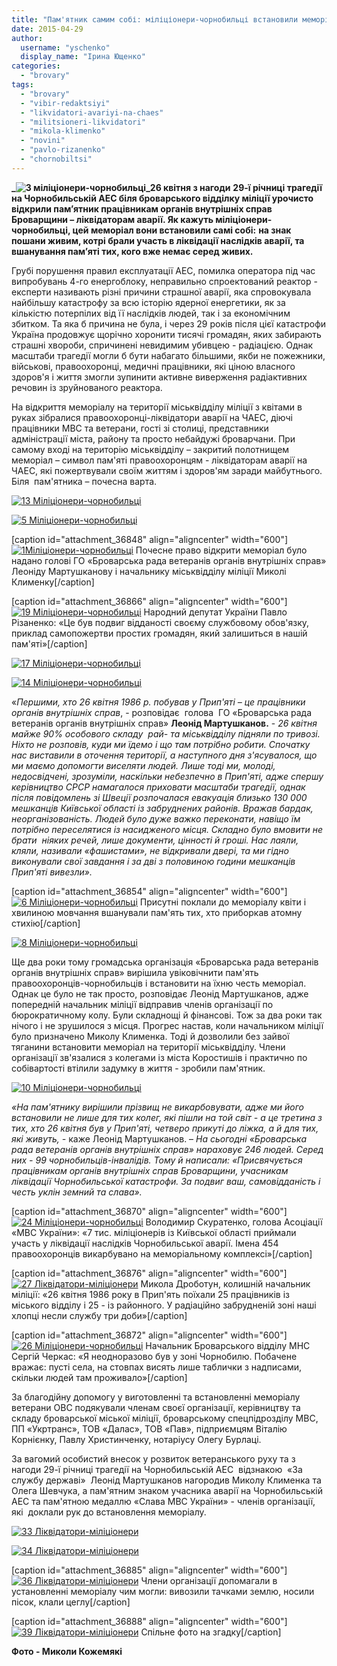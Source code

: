 ```yaml
---
title: "Пам'ятник самим собі: міліціонери-чорнобильці встановили меморіал ліквідаторам аварії на ЧАЕС"
date: 2015-04-29
author: 
  username: "yschenko"
  display_name: "Ірина Ющенко"
categories: 
  - "brovary"
tags: 
  - "brovary"
  - "vibir-redaktsiyi"
  - "likvidatori-avariyi-na-chaes"
  - "militsioneri-likvidatori"
  - "mikola-klimenko"
  - "novini"
  - "pavlo-rizanenko"
  - "chornobiltsi"
---
```


**_![3 міліціонери-чорнобильці](https://mpz.brovary.org/wp-content/uploads/2015/04/310.jpg)_26 квітня з нагоди** **29-ї річниці трагедії на Чорнобильській АЕС біля броварського відділку міліції урочисто відкрили пам’ятник працівникам органів внутрішніх справ Броварщини – ліквідаторам аварії. Як кажуть міліціонери-чорнобильці, цей меморіал вони встановили самі собі:** **на знак пошани живим, котрі брали участь в ліквідації наслідків аварії, та вшанування пам’яті тих, кого вже немає серед живих.**

Грубі порушення правил експлуатації АЕС, помилка оператора під час випробувань 4-го енергоблоку, неправильно спроектований реактор - експерти називають різні причини страшної аварії, яка спровокувала найбільшу катастрофу за всю історію ядерної енергетики, як за кількістю потерпілих від її наслідків людей, так і за економічним збитком. Та яка б причина не була, і через 29 років після цієї катастрофи Україна продовжує щорічно хоронити тисячі громадян, яких забирають страшні хвороби, спричинені невидимим убивцею - радіацією. Однак масштаби трагедії могли б бути набагато більшими, якби не пожежники, військові, правоохоронці, медичні працівники, які ціною власного здоров'я і життя змогли зупинити активне виверження радіактивних речовин із зруйнованого реактора.

На відкриття меморіалу на території міськвідділу міліції з квітами в руках зібралися правоохоронці-ліквідатори аварії на ЧАЕС, діючі працівники МВС та ветерани, гості зі столиці, представники адміністрації міста, району та просто небайдужі броварчани. При самому вході на територію міськвідділу – закритий полотнищем меморіал – символ пам'яті правоохоронцям - ліквідаторам аварії на ЧАЕС, які пожертвували своїм життям і здоров'ям заради майбутнього. Біля  пам'ятника – почесна варта.

[![13 Міліціонери-чорнобильці](https://mpz.brovary.org/wp-content/uploads/2015/04/132.jpg)](https://mpz.brovary.org/wp-content/uploads/2015/04/132.jpg)

[![5 Міліціонери-чорнобильці](https://mpz.brovary.org/wp-content/uploads/2015/04/53.jpg)](https://mpz.brovary.org/wp-content/uploads/2015/04/53.jpg)

\[caption id="attachment\_36848" align="aligncenter" width="600"\][![1Міліціонери-чорнобильці](https://mpz.brovary.org/wp-content/uploads/2015/04/114.jpg)](https://mpz.brovary.org/wp-content/uploads/2015/04/114.jpg) Почесне право відкрити меморіал було надано голові ГО «Броварська рада ветеранів органів внутрішніх справ» Леоніду Мартушканову і начальнику міськвідділу міліції Миколі Клименку\[/caption\]

\[caption id="attachment\_36866" align="aligncenter" width="600"\][![19 Міліціонери-чорнобильці](https://mpz.brovary.org/wp-content/uploads/2015/04/191.jpg)](https://mpz.brovary.org/wp-content/uploads/2015/04/191.jpg) Народний депутат України Павло Різаненко: «Це був подвиг відданості своєму службовому обов'язку, приклад самопожертви простих громадян, який залишиться в нашій пам'яті»\[/caption\]

[![17 Міліціонери-чорнобильці](https://mpz.brovary.org/wp-content/uploads/2015/04/171.jpg)](https://mpz.brovary.org/wp-content/uploads/2015/04/171.jpg)

[![14 Міліціонери-чорнобильці](https://mpz.brovary.org/wp-content/uploads/2015/04/142.jpg)](https://mpz.brovary.org/wp-content/uploads/2015/04/142.jpg)

«_Першими, хто 26 квітня 1986 р. побував у Прип'яті – це працівники органів внутрішніх справ_, - розповідає  голова  ГО «Броварська рада ветеранів органів внутрішніх справ» **Леонід Мартушканов.** \- _26 квітня майже 90% особового складу  рай- та міськвідділу підняли по тривозі. Ніхто не розповів, куди ми їдемо і що там потрібно робити. Спочатку нас виставили в оточення території, а наступного дня з'ясувалося, що ми маємо допомогти виселяти людей. Лише тоді ми, молоді, недосвідчені, зрозуміли, наскільки небезпечно в Прип'яті, адже спершу керівництво СРСР намагалося приховати масштаби трагедії, однак після повідомлень зі Швеції розпочалася евакуація близько 130 000 мешканців Київської області із забруднених районів. Вражав бардак, неорганізованість. Людей було дуже важко переконати, навіщо їм потрібно переселятися із насидженого місця. Складно було вмовити не брати  ніяких речей, лише документи, цінності й гроші. Нас лаяли,  кляли, називали «фашистами», не відкривали двері, та ми гідно виконували свої завдання і за дві з половиною години мешканців Прип'яті вивезли»._

\[caption id="attachment\_36854" align="aligncenter" width="600"\][![6 Міліціонери-чорнобильці](https://mpz.brovary.org/wp-content/uploads/2015/04/63.jpg)](https://mpz.brovary.org/wp-content/uploads/2015/04/63.jpg) Присутні поклали до меморіалу квіти і хвилиною мовчання вшанували пам'ять тих, хто приборкав атомну стихію\[/caption\]

[![8 Міліціонери-чорнобильці](https://mpz.brovary.org/wp-content/uploads/2015/04/83.jpg)](https://mpz.brovary.org/wp-content/uploads/2015/04/83.jpg)

Ще два роки тому громадська організація «Броварська рада ветеранів  органів внутрішніх справ» вирішила увіковічнити пам'ять правоохоронців-чорнобильців і встановити на їхню честь меморіал. Однак це було не так просто, розповідає Леонід Мартушканов, адже попередній начальник міліції відправив членів організації по бюрократичному колу. Були складнощі й фінансові. Тож за два роки так нічого і не зрушилося з місця. Прогрес настав, коли начальником міліції було призначено Миколу Клименка. Тоді й дозволили без зайвої тяганини встановити меморіал на території міськвідділу. Члени організації зв'язалися з колегами із міста Коростишів і практично по собівартості втілили задумку в життя - зробили пам'ятник.

[![10 Міліціонери-чорнобильці](https://mpz.brovary.org/wp-content/uploads/2015/04/102.jpg)](https://mpz.brovary.org/wp-content/uploads/2015/04/102.jpg)

_«На пам'ятнику вирішили прізвищ не викарбовувати, адже ми його встановили не лише для тих колег, які пішли на той світ - а це третина з тих, хто 26 квітня був у Прип'яті, четверо прикуті до ліжка, а й для тих, які живуть, -_ каже Леонід Мартушканов. – _На сьогодні «Броварська рада ветеранів органів внутрішніх справ» нараховує 246 людей. Серед них - 99 чорнобильців-інвалідів. Тому й написали: «Присвячується працівникам органів внутрішніх справ Броварщини, учасникам ліквідації Чорнобильської катастрофи. За подвиг ваш, самовідданість і честь уклін земний та слава»._

\[caption id="attachment\_36870" align="aligncenter" width="600"\][![24 Міліціонери-чорнобильці](https://mpz.brovary.org/wp-content/uploads/2015/04/241.jpg)](https://mpz.brovary.org/wp-content/uploads/2015/04/241.jpg) Володимир Скуратенко, голова Асоціації «МВС України»: «7 тис. міліціонерів із Київської області приймали участь у ліквідації наслідків Чорнобильської аварії. Імена 454 правоохоронців викарбувано на меморіальному комплексі»\[/caption\]

\[caption id="attachment\_36876" align="aligncenter" width="600"\][![27 Ліквідатори-міліціонери](https://mpz.brovary.org/wp-content/uploads/2015/04/272.jpg)](https://mpz.brovary.org/wp-content/uploads/2015/04/272.jpg) Микола Дроботун, колишній начальник міліції: «26 квітня 1986 року в Прип'ять поїхали 25 працівників із міського відділу і 25 - із районного. У радіаційно забрудненій зоні наші хлопці несли службу три доби»\[/caption\]

\[caption id="attachment\_36872" align="aligncenter" width="600"\][![26 Міліціонери-чорнобильці](https://mpz.brovary.org/wp-content/uploads/2015/04/261.jpg)](https://mpz.brovary.org/wp-content/uploads/2015/04/261.jpg) Начальник Броварського відділу МНС Сергій Черкас: «Я неодноразово був у зоні Чорнобилю. Побачене вражає: пусті села, на стовпах висять лише таблички з надписами, скільки людей там проживало»\[/caption\]

За благодійну допомогу у виготовленні та встановленні меморіалу ветерани ОВС подякували членам своєї організації, керівництву та складу броварської міської міліції, броварському спецпідрозділу МВС, ПП «Укртранс», ТОВ «Далас», ТОВ «Пав», підприємцям Віталію Корнієнку, Павлу Христинченку, нотаріусу Олегу Бурлаці.

За вагомий особистий внесок у розвиток ветеранського руху та з нагоди 29-ї річниці трагедії на Чорнобильській АЕС  відзнакою  «За службу державі»  Леонід Мартушканов нагородив Миколу Клименка та Олега Шевчука, а пам'ятним знаком учасника аварії на Чорнобильській АЕС та пам'ятною медаллю «Слава МВС України» - членів організації, які  доклали рук до встановлення меморіалу.

[![33 Ліквідатори-міліціонери](https://mpz.brovary.org/wp-content/uploads/2015/04/331.jpg)](https://mpz.brovary.org/wp-content/uploads/2015/04/331.jpg)

[![34 Ліквідатори-міліціонери](https://mpz.brovary.org/wp-content/uploads/2015/04/341.jpg)](https://mpz.brovary.org/wp-content/uploads/2015/04/341.jpg)

\[caption id="attachment\_36885" align="aligncenter" width="600"\][![36 Ліквідатори-міліціонери](https://mpz.brovary.org/wp-content/uploads/2015/04/361.jpg)](https://mpz.brovary.org/wp-content/uploads/2015/04/361.jpg) Члени організації допомагали в установленні меморіалу чим могли: вивозили тачками землю, носили пісок, клали цеглу\[/caption\]

\[caption id="attachment\_36888" align="aligncenter" width="600"\][![39 Ліквідатори-міліціонери](https://mpz.brovary.org/wp-content/uploads/2015/04/391.jpg)](https://mpz.brovary.org/wp-content/uploads/2015/04/391.jpg) Спільне фото на згадку\[/caption\]

**Фото - Миколи Кожемякі**

